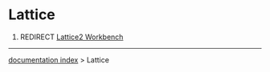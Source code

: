 # Lattice
1.  REDIRECT [Lattice2 Workbench](Lattice2_Workbench.md)

---
[documentation index](../README.md) > Lattice
